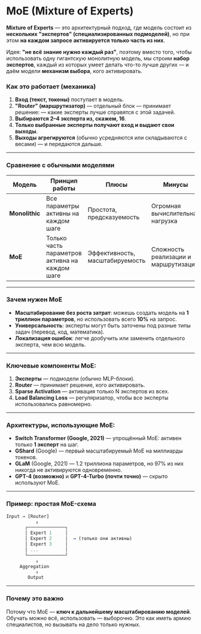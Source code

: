 # MoE (Mixture of Experts)

**Mixture of Experts** — это архитектурный подход, где модель состоит из **нескольких "экспертов" (специализированных подмоделей)**, но при этом **на каждом запросе активируется только часть из них**.

Идея: **"не всё знание нужно каждый раз"**, поэтому вместо того, чтобы использовать одну гигантскую монолитную модель, мы строим **набор экспертов**, каждый из которых умеет делать что-то лучше других — и даём модели **механизм выбора**, кого активировать.

### **Как это работает (механика)**

1. **Вход (текст, токены)** поступает в модель.
2. **"Router" (маршрутизатор)** — отдельный блок — принимает решение:
    — какие эксперты лучше справятся с этой задачей.
3. **Выбираются 2–4 эксперта из, скажем, 16**.
4. **Только выбранные эксперты получают вход и выдают свои выходы**.
5. **Выходы агрегируются** (обычно усредняются или складываются с весами) — и передаются дальше.

---

### **Сравнение с обычными моделями**

| Модель | Принцип работы | Плюсы | Минусы |
|----|----|----|----|
| **Monolithic** | Все параметры активны на каждом шаге | Простота, предсказуемость | Огромная вычислительная нагрузка |
| **MoE** | Только часть параметров активна на каждом шаге | Эффективность, масштабируемость | Сложность реализации и маршрутизации |

---

### **Зачем нужен MoE**

- **Масштабирование без роста затрат**: можешь создать модель на **1 триллион параметров**, но использовать всего **10%** на запрос.
- **Универсальность**: эксперты могут быть заточены под разные типы задач (перевод, код, математика).
- **Локализация ошибок**: легче дообучить или заменить отдельного эксперта, чем всю модель.

---

### **Ключевые компоненты MoE:**

1. **Эксперты** — подмодели (обычно MLP-блоки).
2. **Router** — принимает решение, кого активировать.
3. **Sparse Activation** — активация только N экспертов из всех.
4. **Load Balancing Loss** — регуляризатор, чтобы все эксперты использовались равномерно.

---

### **Архитектуры, использующие MoE:**

- **Switch Transformer (Google, 2021)** — упрощённый MoE: активен только **1 эксперт** на шаг.
- **GShard** (Google) — первый масштабируемый MoE на миллиарды токенов.
- **GLaM** (Google, 2021) — 1.2 триллиона параметров, но 97% из них никогда не активируются одновременно.
- **GPT-4 (возможно)** и **GPT-4-Turbo (почти точно)** — скрыто используют MoE.

---

### **Пример: простая MoE-схема**

```javascript
Input → [Router]
           ↓
       ┌──────────────┐
       │ Expert 1     │
       │ Expert 2     │  → (только они активны)
       │ Expert 3     │
       │ ...          │
       └──────────────┘
           ↓
     Aggregation
           ↓
        Output
```

---

### **Почему это важно**

Потому что MoE — **ключ к дальнейшему масштабированию моделей**. Обучать можно всё, использовать — выборочно. Это как иметь армию специалистов, но вызывать на дело только нужных.